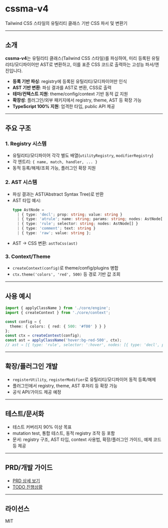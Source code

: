 # cssma-v4

Tailwind CSS 스타일의 유틸리티 클래스 기반 CSS 파서 및 변환기

---

## 소개

**cssma-v4**는 유틸리티 클래스(Tailwind CSS 스타일)를 파싱하여, 미리 등록된 유틸리티/모디파이어만 AST로 변환하고, 이를 표준 CSS 코드로 출력하는 고성능 파서/엔진입니다.

- **등록 기반 파싱**: registry에 등록된 유틸리티/모디파이어만 인식
- **AST 기반 변환**: 파싱 결과를 AST로 변환, CSS로 출력
- **테마/컨텍스트 지원**: theme/config/context 기반 동적 값 지원
- **확장성**: 플러그인/외부 패키지에서 registry, theme, AST 등 확장 가능
- **TypeScript 100% 지원**: 엄격한 타입, public API 제공

---

## 주요 구조

### 1. Registry 시스템
- 유틸리티/모디파이어 각각 별도 배열(`utilityRegistry`, `modifierRegistry`)
- 각 엔트리: `{ name, match, handler, ... }`
- 동적 등록/해제/조회 가능, 플러그인 확장 지원

### 2. AST 시스템
- 파싱 결과는 AST(Abstract Syntax Tree)로 반환
- AST 타입 예시:
  ```ts
  type AstNode =
    | { type: 'decl'; prop: string; value: string }
    | { type: 'atrule'; name: string; params: string; nodes: AstNode[] }
    | { type: 'rule'; selector: string; nodes: AstNode[] }
    | { type: 'comment'; text: string }
    | { type: 'raw'; value: string };
  ```
- AST → CSS 변환: `astToCss(ast)`

### 3. Context/Theme
- `createContext(config)`로 theme/config/plugins 병합
- `ctx.theme('colors', 'red', 500)` 등 경로 기반 값 조회

---

## 사용 예시

```ts
import { applyClassName } from './core/engine';
import { createContext } from './core/context';

const config = {
  theme: { colors: { red: { 500: '#f00' } } }
};
const ctx = createContext(config);
const ast = applyClassName('hover:bg-red-500', ctx);
// ast → [{ type: 'rule', selector: ':hover', nodes: [{ type: 'decl', prop: 'background-color', value: '#f00' }] }]
```

---

## 확장/플러그인 개발

- `registerUtility`, `registerModifier`로 유틸리티/모디파이어 동적 등록/해제
- 플러그인에서 registry, theme, AST 후처리 등 확장 가능
- 공식 API/가이드 제공 예정

---

## 테스트/문서화

- 테스트 커버리지 90% 이상 목표
- mutation test, 통합 테스트, 동적 registry 조작 등 포함
- 문서: registry 구조, AST 타입, context 사용법, 확장/플러그인 가이드, 예제 코드 등 제공

---

## PRD/개발 가이드
- [PRD 상세 보기](./PRD.md)
- [TODO 진행상황](./TODO.md)

---

## 라이선스
MIT
